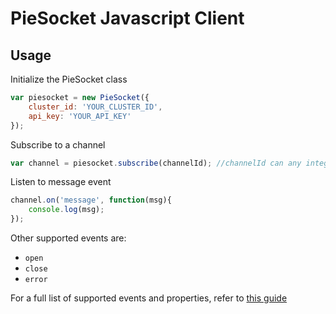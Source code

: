 # PieSocket Javascript Client

## Usage

Initialize the PieSocket class
```javascript
var piesocket = new PieSocket({
    cluster_id: 'YOUR_CLUSTER_ID',
    api_key: 'YOUR_API_KEY'    
});
```


Subscribe to a channel
```javascript
var channel = piesocket.subscribe(channelId); //channelId can any integere b/w 1-100000
```


Listen to message event
```javascript
channel.on('message', function(msg){
    console.log(msg);
});
```

Other supported events are:
  - `open`
  - `close`
  - `error`
  

For a full list of supported events and properties, refer to [this guide](https://piesocke.com/websocket)